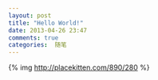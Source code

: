 ```yaml
---
layout: post
title: "Hello World!"
date: 2013-04-26 23:47
comments: true
categories:  随笔
---
```


{% img http://placekitten.com/890/280 %}

